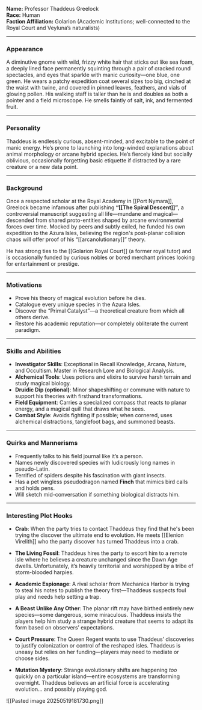 **Name:** Professor Thaddeus Greelock  
**Race:** Human  
**Faction Affiliation:** Golarion (Academic Institutions; well-connected to the Royal Court and Veyluna’s naturalists)

---

### **Appearance**

A diminutive gnome with wild, frizzy white hair that sticks out like sea foam, a deeply lined face permanently squinting through a pair of cracked round spectacles, and eyes that sparkle with manic curiosity—one blue, one green. He wears a patchy expedition coat several sizes too big, cinched at the waist with twine, and covered in pinned leaves, feathers, and vials of glowing pollen. His walking staff is taller than he is and doubles as both a pointer and a field microscope. He smells faintly of salt, ink, and fermented fruit.

---

### **Personality**

Thaddeus is endlessly curious, absent-minded, and excitable to the point of manic energy. He’s prone to launching into long-winded explanations about animal morphology or arcane hybrid species. He’s fiercely kind but socially oblivious, occasionally forgetting basic etiquette if distracted by a rare creature or a new data point.

---

### **Background**

Once a respected scholar at the Royal Academy in [[Port Nymara]], Greelock became infamous after publishing **“[[The Spiral Descent]]”**, a controversial manuscript suggesting all life—mundane and magical—descended from shared proto-entities shaped by arcane environmental forces over time. Mocked by peers and subtly exiled, he funded his own expedition to the Azura Isles, believing the region's post-planar collision chaos will offer proof of his “[[arcanolutionary]]” theory.

He has strong ties to the [[Golarion Royal Court]] (a former royal tutor) and is occasionally funded by curious nobles or bored merchant princes looking for entertainment or prestige.

---

### **Motivations**

- Prove his theory of magical evolution before he dies.
- Catalogue every unique species in the Azura Isles.
- Discover the “Primal Catalyst”—a theoretical creature from which all others derive.
- Restore his academic reputation—or completely obliterate the current paradigm.

---

### **Skills and Abilities**

- **Investigator Skills**: Exceptional in Recall Knowledge, Arcana, Nature, and Occultism. Master in Research Lore and Biological Analysis.
- **Alchemical Tools**: Uses potions and elixirs to survive harsh terrain and study magical biology.
- **Druidic Dip (optional)**: Minor shapeshifting or commune with nature to support his theories with firsthand transformations.
- **Field Equipment**: Carries a specialized compass that reacts to planar energy, and a magical quill that draws what he sees.
- **Combat Style**: Avoids fighting if possible; when cornered, uses alchemical distractions, tanglefoot bags, and summoned beasts.
    

---

### **Quirks and Mannerisms**

- Frequently talks to his field journal like it’s a person.
- Names newly discovered species with ludicrously long names in pseudo-Latin.
- Terrified of spiders despite his fascination with giant insects.
- Has a pet wingless pseudodragon named **Finch** that mimics bird calls and holds pens.
- Will sketch mid-conversation if something biological distracts him.

---

### **Interesting Plot Hooks**

- **Crab**: When the party tries to contact Thaddeus they find that he's been trying the discover the ultimate end to evolution. He meets [[Elenion Virelith]] who the party discover has turned Thaddeus into a crab.

- **The Living Fossil**: Thaddeus hires the party to escort him to a remote isle where he believes a creature unchanged since the Dawn Age dwells. Unfortunately, it’s heavily territorial and worshipped by a tribe of storm-blooded harpies.
  
- **Academic Espionage**: A rival scholar from Mechanica Harbor is trying to steal his notes to publish the theory first—Thaddeus suspects foul play and needs help setting a trap.
  
- **A Beast Unlike Any Other**: The planar rift may have birthed entirely new species—some dangerous, some miraculous. Thaddeus insists the players help him study a strange hybrid creature that seems to adapt its form based on observers’ expectations.

- **Court Pressure**: The Queen Regent wants to use Thaddeus’ discoveries to justify colonization or control of the reshaped isles. Thaddeus is uneasy but relies on her funding—players may need to mediate or choose sides.

- **Mutation Mystery**: Strange evolutionary shifts are happening _too_ quickly on a particular island—entire ecosystems are transforming overnight. Thaddeus believes an artificial force is accelerating evolution… and possibly playing god.

![[Pasted image 20250519181730.png]]